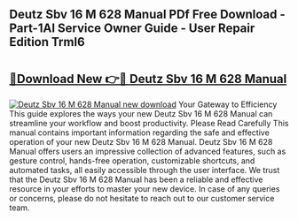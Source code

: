 ## Deutz Sbv 16 M 628 Manual PDf Free Download - Part-1AI Service Owner Guide - User Repair Edition Trml6

# <h2><a href="http://bc53003.oget.top/?id=Deutz+Sbv+16+M+628+Manual">🔗Download New 👉🔴 Deutz Sbv 16 M 628 Manual</a></h2>

[![Deutz Sbv 16 M 628 Manual new download](https://i.imgur.com/5g1atiW.png)](http://bc53003.oget.top/?id=Deutz+Sbv+16+M+628+Manual)
Your Gateway to Efficiency This guide explores the ways your new Deutz Sbv 16 M 628 Manual can streamline your workflow and boost productivity. Please Read Carefully This manual contains important information regarding the safe and effective operation of your new Deutz Sbv 16 M 628 Manual. Deutz Sbv 16 M 628 Manual offers users an impressive collection of advanced features, such as gesture control, hands-free operation, customizable shortcuts, and automated tasks, all easily accessible through the user interface. We trust that the Deutz Sbv 16 M 628 Manual has been a reliable and effective resource in your efforts to master your new device. In case of any queries or concerns, please do not hesitate to reach out to our customer service team.
